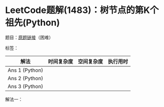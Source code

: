 # LeetCode题解(1483)：树节点的第K个祖先(Python)

题目：[原题链接](https://leetcode-cn.com/problems/kth-ancestor-of-a-tree-node/)（困难）

标签：

| 解法           | 时间复杂度 | 空间复杂度 | 执行用时 |
| -------------- | ---------- | ---------- | -------- |
| Ans 1 (Python) |            |            |          |
| Ans 2 (Python) |            |            |          |
| Ans 3 (Python) |            |            |          |

解法一：

